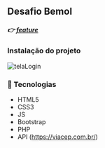 ## Desafio Bemol
##### :point_right: [feature](https://maikelamide.github.io/desafio-bemol/)

### Instalação do projeto
![telaLogin](https://user-images.githubusercontent.com/47642347/85060288-00bd9000-b173-11ea-9e2a-97a611c8e03e.gif)

### :pencil: Tecnologias

* HTML5
* CSS3
* JS
* Bootstrap
* PHP
* API (https://viacep.com.br/)
